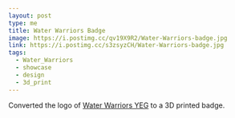 ```yaml
---
layout: post
type: me
title: Water Warriors Badge
image: https://i.postimg.cc/qv19X9R2/Water-Warriors-badge.jpg
link: https://i.postimg.cc/s3zsyzCH/Water-Warriors-badge.jpg
tags:
  - Water_Warriors
  - showcase
  - design
  - 3d_print
---
```

Converted the logo of [Water Warriors YEG](https://www.waterwarriorsyeg.com/) to a 3D printed badge.
